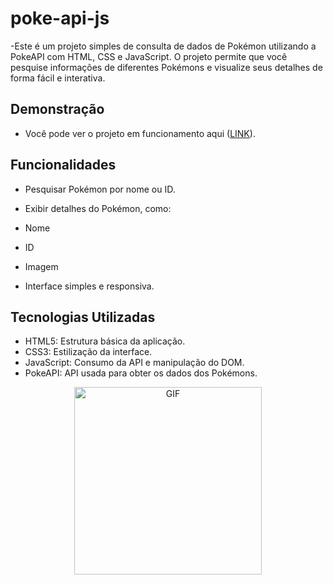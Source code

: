 # poke-api-js

-Este é um projeto simples de consulta de dados de Pokémon utilizando a PokeAPI com HTML, CSS e JavaScript. O projeto permite que você pesquise informações de diferentes Pokémons e visualize seus detalhes de forma fácil e interativa.

## Demonstração

- Você pode ver o projeto em funcionamento aqui ([LINK](https://poke-api-js-navy.vercel.app/)).

## Funcionalidades

- Pesquisar Pokémon por nome ou ID.

- Exibir detalhes do Pokémon, como:

- Nome
- ID
- Imagem

- Interface simples e responsiva.

## Tecnologias Utilizadas

- HTML5: Estrutura básica da aplicação.
- CSS3: Estilização da interface.
- JavaScript: Consumo da API e manipulação do DOM.
- PokeAPI: API usada para obter os dados dos Pokémons.


<p align="center">
  <img src="https://i.imgur.com/XXpNogQ.png" alt="GIF" width="300" height="300">
</p>